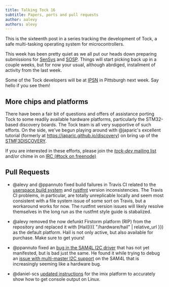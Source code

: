 ```yaml
---
title: Talking Tock 16
subtitle: Papers, ports and pull requests
author: aalevy
authors: alevy
---
```


This is the sixteenth post in a series tracking the development of Tock, a
safe multi-tasking operating system for microcontrollers.

This week has been pretty quiet as we all put our heads down preparing
submissions for [SenSys](http://sensys.acm.org/2017/) and
[SOSP](https://www.sigops.org/sosp/sosp17/). Things will start picking back up
in a couple weeks, but for now your usual, although abrdiged, installment of
activity from the last week.

Some of the Tock developers will be at [IPSN](https://ipsn.acm.org/2017/) in
Pittsburgh next week. Say hello if you see them!

## More chips and platforms

There have been a fair bit of questions and offers of assistance porting Tock
to some readily available hardware platforms, particularly the STM32-based
discovery boards. The Tock team is all very supportive of such efforts. On the
side, we've begun playing around with @japaric's excellent
tutorial (formerly at https://japaric.github.io/discovery) on bring up of the
[STMF3DISCOVERY](http://www.st.com/en/evaluation-tools/stm32f3discovery.html).

If you are interested in these efforts, please join the [_tock-dev_ mailing
list](https://groups.google.com/forum/#!forum/tock-dev) and/or chime in on [IRC
(#tock on freenode)](https://kiwiirc.com/client/irc.freenode.net/tock)

## Pull Requests

  * @alevy and @ppannuto fixed build failures in Travis CI related to the
    [userspace build system](https://github.com/helena-project/tock/pull/348)
    and [rustfmt](https://github.com/helena-project/tock/pull/347) version
    inconsistencies. The Travis CI problems, in particular, are totally
    unreplicable locally and seem most consistent with a file system issue of
    some sort on Travis, but a workaround works for now. The rustfmt version
    issues will likely resolve themselves in the long run as the rustfmt style
    guide is stabalized.

  * @alevy removed the now defunkt Firstorm platform (RIP) from the repository
    and replaced it with [Hail]({{ "/hardware/hail" | relative_url }}) as the
    default platform. Hail is not only active, but also available for purchase.
    Make sure to get yours!

  * @ppannuto fixed an
    [bug in the SAM4L I2C
    driver](https://github.com/helena-project/tock/pull/352) that has not yet
    manifested, but is bad just the same. He found it while trying to debug an
    [issue with multi-master I2C
    support](https://github.com/helena-project/tock/issues/351) on the SAM4L
    that is increasingly seeming like a hardware bug.

  * @daniel-scs [updated
    instructions](https://github.com/helena-project/tock/pull/350) for the imix
    platform to accurately show how to get console output on Linux.

